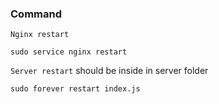 



### Command

`Nginx restart` 
```
sudo service nginx restart
```

`Server restart` should be inside in server folder
```
sudo forever restart index.js
```

